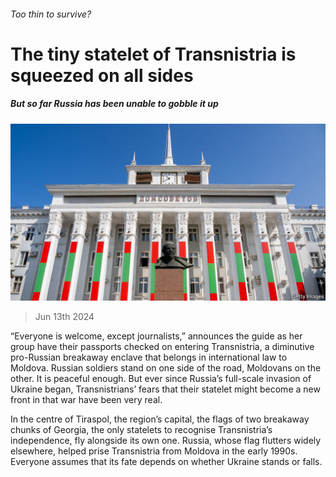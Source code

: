 ###### Too thin to survive?

# The tiny statelet of Transnistria is squeezed on all sides 

##### But so far Russia has been unable to gobble it up 

![image](images/20240615_EUP506.jpg) 

> Jun 13th 2024 

“Everyone is welcome, except journalists,” announces the guide as her group have their passports checked on entering Transnistria, a diminutive pro-Russian breakaway enclave that belongs in international law to Moldova. Russian soldiers stand on one side of the road, Moldovans on the other. It is peaceful enough. But ever since Russia’s full-scale invasion of Ukraine began, Transnistrians’ fears that their statelet might become a new front in that war have been very real. 

In the centre of Tiraspol, the region’s capital, the flags of two breakaway chunks of Georgia, the only statelets to recognise Transnistria’s independence, fly alongside its own one. Russia, whose flag flutters widely elsewhere, helped prise Transnistria from Moldova in the early 1990s. Everyone assumes that its fate depends on whether Ukraine stands or falls.

